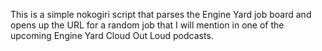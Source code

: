 This is a simple nokogiri script that parses the Engine Yard job board and opens up the URL for a random job that I will mention in one of the upcoming Engine Yard Cloud Out Loud podcasts.